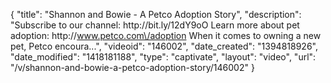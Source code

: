 {
    "title": "Shannon and Bowie - A Petco Adoption Story",
    "description": "Subscribe to our channel: http:\/\/bit.ly\/12dY9oO Learn more about pet adoption: http:\/\/www.petco.com\/adoption When it comes to owning a new pet, Petco encoura...",
    "videoid": "146002",
    "date_created": "1394818926",
    "date_modified": "1418181188",
    "type": "captivate",
    "layout": "video",
    "url": "\/v\/shannon-and-bowie-a-petco-adoption-story\/146002"
}